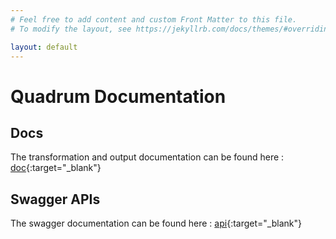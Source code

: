 ```yaml
---
# Feel free to add content and custom Front Matter to this file.
# To modify the layout, see https://jekyllrb.com/docs/themes/#overriding-theme-defaults

layout: default
---
```


# Quadrum Documentation

## Docs
The transformation and output documentation can be found here : [doc](mkdocs/index.html){:target="_blank"}

## Swagger APIs
The swagger documentation can be found here : [api](api){:target="_blank"}

